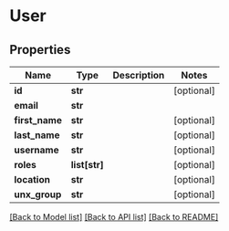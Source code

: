 # User

## Properties
Name | Type | Description | Notes
------------ | ------------- | ------------- | -------------
**id** | **str** |  | [optional] 
**email** | **str** |  | 
**first_name** | **str** |  | [optional] 
**last_name** | **str** |  | [optional] 
**username** | **str** |  | [optional] 
**roles** | **list[str]** |  | [optional] 
**location** | **str** |  | [optional] 
**unx_group** | **str** |  | [optional] 

[[Back to Model list]](../README.md#documentation-for-models) [[Back to API list]](../README.md#documentation-for-api-endpoints) [[Back to README]](../README.md)

